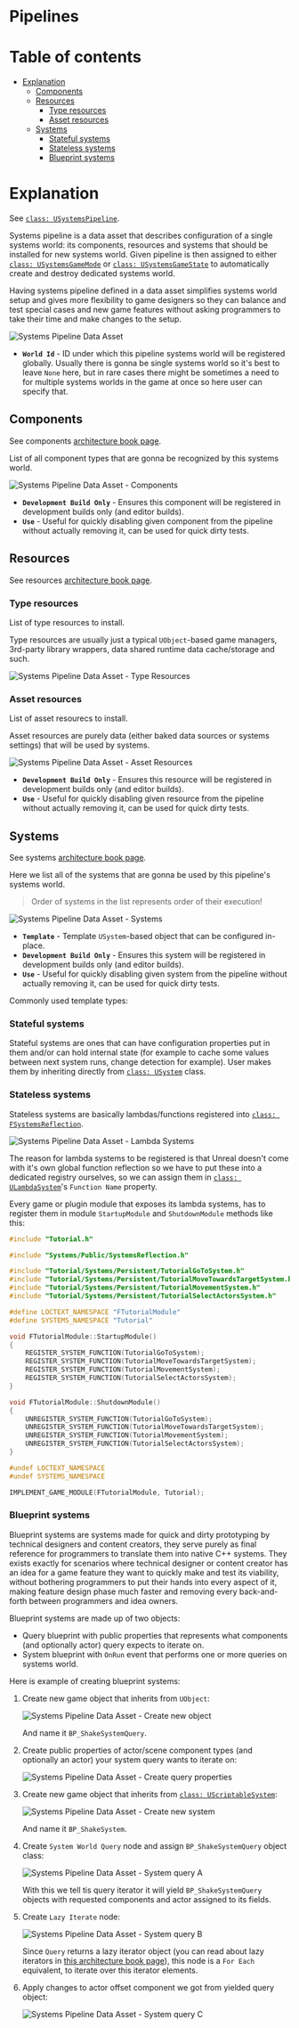 # Pipelines

# Table of contents

- [Explanation](#explanation)
  - [Components](#components)
  - [Resources](#resources)
    - [Type resources](#type-resources)
    - [Asset resources](#asset-resources)
  - [Systems](#systems)
    - [Stateful systems](#stateful-systems)
    - [Stateless systems](#stateless-systems)
    - [Blueprint systems](#blueprint-systems)

# Explanation

See [`class: USystemsPipeline`]().

Systems pipeline is a data asset that describes configuration of a single systems world:
its components, resources and systems that should be installed for new systems world.
Given pipeline is then assigned to either [`class: USystemsGameMode`]() or
[`class: USystemsGameState`]() to automatically create and destroy dedicated systems world.

Having systems pipeline defined in a data asset simplifies systems world setup and gives
more flexibility to game designers so they can balance and test special cases and new game
features without asking programmers to take their time and make changes to the setup.

![Systems Pipeline Data Asset](/assets/systems_pipeline.png)

- __`World Id`__ - ID under which this pipeline systems world will be registered globally.
  Usually there is gonna be single systems world so it's best to leave `None` here, but in
  rare cases there might be sometimes a need to for multiple systems worlds in the game at
  once so here user can specify that.

## Components

See components [architecture book page](/book/architecture/components.md).

List of all component types that are gonna be recognized by this systems world.

![Systems Pipeline Data Asset - Components](/assets/systems_pipeline_components.png)

- __`Development Build Only`__ - Ensures this component will be registered in development
builds only (and editor builds).
- __`Use`__ - Useful for quickly disabling given component from the pipeline without actually
removing it, can be used for quick dirty tests.

## Resources

See resources [architecture book page](/book/architecture/resources.md).

### Type resources

List of type resources to install.

Type resources are usually just a typical `UObject`-based
game managers, 3rd-party library wrappers, data shared runtime data cache/storage and such.

![Systems Pipeline Data Asset - Type Resources](/assets/systems_pipeline_type_resources.png)

### Asset resources

List of asset resourecs to install.

Asset resources are purely data (either baked data sources
or systems settings) that will be used by systems.

![Systems Pipeline Data Asset - Asset Resources](/assets/systems_pipeline_asset_resources.png)

- __`Development Build Only`__ - Ensures this resource will be registered in development
builds only (and editor builds).
- __`Use`__ - Useful for quickly disabling given resource from the pipeline without actually
removing it, can be used for quick dirty tests.

## Systems

See systems [architecture book page](/book/architecture/systems.md).

Here we list all of the systems that are gonna be used by this pipeline's systems world.

> Order of systems in the list represents order of their execution!

![Systems Pipeline Data Asset - Systems](/assets/systems_pipeline_systems.png)

- __`Template`__ - Template `USystem`-based object that can be configured in-place.
- __`Development Build Only`__ - Ensures this system will be registered in development
builds only (and editor builds).
- __`Use`__ - Useful for quickly disabling given system from the pipeline without actually
removing it, can be used for quick dirty tests.

Commonly used template types:

### Stateful systems

Stateful systems are ones that can have configuration properties put in them and/or can hold
internal state (for example to cache some values between next system runs, change detection
for example). User makes them by inheriting directly from [`class: USystem`]() class.

### Stateless systems

Stateless systems are basically lambdas/functions registered into [`class: FSystemsReflection`]().

![Systems Pipeline Data Asset - Lambda Systems](/assets/systems_pipeline_lambda_systems.png)

The reason for lambda systems to be registered is that Unreal doesn't come with it's own global
function reflection so we have to put these into a dedicated registry ourselves, so we can assign
them in [`class: ULambdaSystem`]()'s `Function Name` property.

Every game or plugin module that exposes its lambda systems, has to register them in module
`StartupModule` and `ShutdownModule` methods like this:

```c++
#include "Tutorial.h"

#include "Systems/Public/SystemsReflection.h"

#include "Tutorial/Systems/Persistent/TutorialGoToSystem.h"
#include "Tutorial/Systems/Persistent/TutorialMoveTowardsTargetSystem.h"
#include "Tutorial/Systems/Persistent/TutorialMovementSystem.h"
#include "Tutorial/Systems/Persistent/TutorialSelectActorsSystem.h"

#define LOCTEXT_NAMESPACE "FTutorialModule"
#define SYSTEMS_NAMESPACE "Tutorial"

void FTutorialModule::StartupModule()
{
	REGISTER_SYSTEM_FUNCTION(TutorialGoToSystem);
	REGISTER_SYSTEM_FUNCTION(TutorialMoveTowardsTargetSystem);
	REGISTER_SYSTEM_FUNCTION(TutorialMovementSystem);
	REGISTER_SYSTEM_FUNCTION(TutorialSelectActorsSystem);
}

void FTutorialModule::ShutdownModule()
{
	UNREGISTER_SYSTEM_FUNCTION(TutorialGoToSystem);
	UNREGISTER_SYSTEM_FUNCTION(TutorialMoveTowardsTargetSystem);
	UNREGISTER_SYSTEM_FUNCTION(TutorialMovementSystem);
	UNREGISTER_SYSTEM_FUNCTION(TutorialSelectActorsSystem);
}

#undef LOCTEXT_NAMESPACE
#undef SYSTEMS_NAMESPACE

IMPLEMENT_GAME_MODULE(FTutorialModule, Tutorial);
```

### Blueprint systems

Blueprint systems are systems made for quick and dirty prototyping by technical designers and
content creators, they serve purely as final reference for programmers to translate them into
native C++ systems. They exists exactly for scenarios where technical designer or content creator
has an idea for a game feature they want to quickly make and test its viability, without bothering
programmers to put their hands into every aspect of it, making feature design phase much faster
and removing every back-and-forth between programmers and idea owners.

Blueprint systems are made up of two objects:
- Query blueprint with public properties that represents what components (and optionally actor) query
  expects to iterate on.
- System blueprint with `OnRun` event that performs one or more queries on systems world.

Here is example of creating blueprint systems:

1. Create new game object that inherits from `UObject`:
    
    ![Systems Pipeline Data Asset - Create new object](/assets/systems_pipeline_create_query_object.png)
    
    And name it `BP_ShakeSystemQuery`.

1. Create public properties of actor/scene component types (and optionally an actor) your system query
    wants to iterate on:

    ![Systems Pipeline Data Asset - Create query properties](/assets/systems_pipeline_query_object.png)

1. Create new game object that inherits from [`class: UScriptableSystem`]():
    
    ![Systems Pipeline Data Asset - Create new system](/assets/systems_pipeline_create_scriptable_system.png)

    And name it `BP_ShakeSystem`.

1. Create `System World Query` node and assign `BP_ShakeSystemQuery` object class:
    
    ![Systems Pipeline Data Asset - System query A](/assets/systems_pipeline_system_query_a.png)

    With this we tell tis query iterator it will yield `BP_ShakeSystemQuery` objects with requested components
    and actor assigned to its fields.

1. Create `Lazy Iterate` node:
    
    ![Systems Pipeline Data Asset - System query B](/assets/systems_pipeline_system_query_b.png)

    Since `Query` returns a lazy iterator object (you can read about lazy iterators in
    [this architecture book page](/book/architecture/iterators.md)), this node is a `For Each` equivalent,
    to iterate over this iterator elements.

1. Apply changes to actor offset component we got from yielded query object:
    
    ![Systems Pipeline Data Asset - System query C](/assets/systems_pipeline_system_query_c.png)

